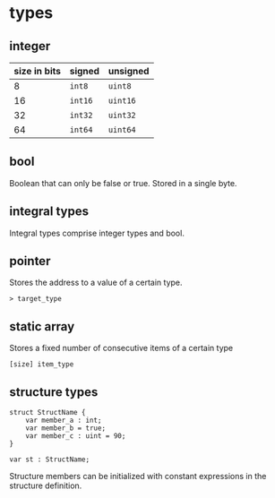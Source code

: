 # types

## integer

| size in bits | signed | unsigned |
| --- | --- | --- |
| 8  | `int8`  | `uint8`  |
| 16 | `int16` | `uint16` |
| 32 | `int32` | `uint32` |
| 64 | `int64` | `uint64` |

## bool

Boolean that can only be false or true. Stored in a single byte.

## integral types

Integral types comprise integer types and bool.

## pointer

Stores the address to a value of a certain type.

```
> target_type
```

## static array

Stores a fixed number of consecutive items of a certain type

```
[size] item_type
```

## structure types

```
struct StructName {
	var member_a : int;
	var member_b = true;
	var member_c : uint = 90;
}

var st : StructName;
```

Structure members can be initialized with constant expressions in the structure
definition.
